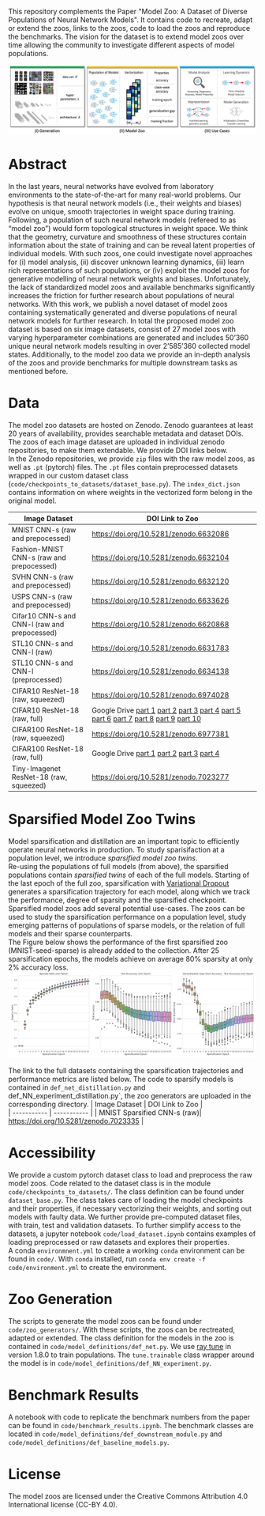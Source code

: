 This repository complements the Paper "Model Zoo: A Dataset of Diverse Populations of Neural Network Models". It contains code to recreate, adapt or extend the zoos, links to the zoos, code to load the zoos and reproduce the benchmarks. The vision for the dataset is to extend model zoos over time allowing the community to investigate different aspects of model populations. 

![alt text](assets/model_zoo_overview.png)

# Abstract
In the last years, neural networks have evolved from laboratory environments to the state-of-the-art for many real-world problems. Our hypothesis is that neural network models (i.e., their weights and biases) evolve on unique, smooth trajectories in weight space during training. Following, a population of such neural network models (refereed to as “model zoo”) would form topological structures in weight space. We think that the geometry, curvature and smoothness of these structures contain information about the state of training and can be reveal latent properties of individual models. With such zoos, one could investigate novel approaches for (i) model analysis, (ii) discover unknown learning dynamics, (iii) learn rich representations of such populations, or (iv) exploit the model zoos for generative modelling of neural network weights and biases. Unfortunately, the lack of standardized model zoos and available benchmarks significantly increases the friction for further research about populations of neural networks. With this work, we publish a novel dataset of model zoos containing systematically generated and diverse populations of neural network models for further research. In total the proposed model zoo dataset is based on six image datasets, consist of 27 model zoos with varying hyperparameter combinations are generated and includes 50’360 unique neural network models resulting in over 2’585’360 collected model states. Additionally, to the model zoo data we provide an in-depth analysis of the zoos and provide benchmarks for multiple downstream tasks as mentioned before.

# Data
The model zoo datasets are hosted on Zenodo. Zenodo guarantees at least 20 years of availability, provides searchable metadata and dataset DOIs.  
The zoos of each image dataset are uploaded in individual zenodo repositories, to make them extendable. We provide DOI links below.  
In the Zenodo repositories, we provide `zip` files with the raw model zoos, as well as `.pt` (pytorch) files. 
The `.pt` files contain preprocessed datasets wrapped in our custom dataset class (`code/checkpoints_to_datasets/dataset_base.py`).
The `index_dict.json` contains information on where weights in the vectorized form belong in the original model.  


| Image Dataset | DOI Link to Zoo  |  
| ----------- | ----------- |
| MNIST CNN-s (raw and prepocessed)| https://doi.org/10.5281/zenodo.6632086 |  
| Fashion-MNIST CNN-s (raw and prepocessed)| https://doi.org/10.5281/zenodo.6632104 |   
| SVHN CNN-s (raw and prepocessed)| https://doi.org/10.5281/zenodo.6632120 |  
| USPS CNN-s (raw and prepocessed)| https://doi.org/10.5281/zenodo.6633626 |  
| Cifar10 CNN-s and CNN-l (raw and prepocessed)| https://doi.org/10.5281/zenodo.6620868 |  
| STL10 CNN-s and CNN-l (raw) | https://doi.org/10.5281/zenodo.6631783 |  
| STL10 CNN-s and CNN-l (preprocessed) | https://doi.org/10.5281/zenodo.6634138 | 
| CIFAR10 ResNet-18 (raw, squeezed) | https://doi.org/10.5281/zenodo.6974028 |
| CIFAR10 ResNet-18 (raw, full) | Google Drive [part 1](https://drive.google.com/file/d/1f3RJn2Ku_y22TRZsrJs9sFDcqfYu8p6k/view?usp=sharing) [part 2](https://drive.google.com/file/d/1PgMd708E5jRC52on-4_hABUr0PXPBWIR/view?usp=sharing) [part 3](https://drive.google.com/file/d/1q1C1cE_gAvMZGNWzfaW2szUL_r1jNj-P/view?usp=sharing) [part 4](https://drive.google.com/file/d/1nQKu4IEDHKaT2nxiwF13iEwnQEzOvb1O/view?usp=sharing) [part 5](https://drive.google.com/file/d/1EX7KtgcrfA3EGjPrmiSvm6T4lCBSjVL6/view?usp=sharing) [part 6](https://drive.google.com/file/d/12YxDbpKX4s2-0szKnhdCFucqor-tsWWL/view?usp=sharing) [part 7](https://drive.google.com/file/d/1qF2iqOY99kx3wbJMygI-x5WsiGoRgHzd/view?usp=sharing) [part 8](https://drive.google.com/file/d/1t_xp5hKmbanWFPlqqWXs0LwZfhclJ9UK/view?usp=sharing) [part 9](https://drive.google.com/file/d/1yXaKJgiJF4EOBgHysWPHIvrr-Z3HyET4/view?usp=sharing) [part 10](https://drive.google.com/file/d/19tZuuseCjIlKcK4707OHQCA3PsbCdBz8/view?usp=sharing)|
| CIFAR100 ResNet-18 (raw, squeezed) | https://doi.org/10.5281/zenodo.6977381 |
| CIFAR100 ResNet-18 (raw, full) | Google Drive [part 1](https://drive.google.com/file/d/18S-8LZIB4wo8Lc2tAPLLBV3CSksQ0_C7/view?usp=sharing) [part 2](https://drive.google.com/file/d/1RZ-YCBKvOkjnG87057206Djz6GDKArpK/view?usp=sharing) [part 3](https://drive.google.com/file/d/1WazJ2D3zS6hIE_NXalirXvrgP_ZPvigm/view?usp=sharing) [part 4](https://drive.google.com/file/d/11RhvsLhrapPHnR3tDiVDDoEn5HgJYstO/view?usp=sharing)|
| Tiny-Imagenet ResNet-18 (raw, squeezed) | https://doi.org/10.5281/zenodo.7023277 |

# Sparsified Model Zoo Twins
Model sparsification and distillation are an important topic to efficiently operate neural networks in production. To study sparisifaction at a population level, we introduce *sparsified model zoo twins*.  
Re-using the populations of full models (from above), the sparsified populations contain *sparsified twins* of each of the full models. 
Starting of the last epoch of the full zoo, sparsification with [Variational Dropout](https://arxiv.org/abs/1701.05369) generates a sparsification trajectory for each model, along which we track the performance, degree of sparsity and the sparsified checkpoint.  Sparsified model zoos add several potential use-cases. The zoos can be used to study the sparsification performance on a population level, study emerging patterns of populations of sparse models, or the relation of full models and their sparse counterparts.   
The Figure below shows the performance of the first sparsified zoo (MNIST-seed-sparse) is already added to the collection. After 25 sparsification epochs, the models achieve on average 80% sparsity at only 2% accuracy loss.
![MNIST Sparsified Twin Zoo](assets/MNIST_Sparse_Twin.png)

The link to the full datasets containing the sparsification trajectories and performance metrics are listed below. The code to sparsify models is contained in `def_net_distillation.py` and def_NN_experiment_distillation.py`, the zoo generators are uploaded in the corresponding directory. 
| Image Dataset | DOI Link to Zoo  |  
| ----------- | ----------- |
| MNIST Sparsified CNN-s (raw)| https://doi.org/10.5281/zenodo.7023335 |  


# Accessibility
We provide a custom pytorch dataset class to load and preprocess the raw model zoos. Code related to the dataset class is in the module `code/checkpoints_to_datasets/`. The class definition can be found under `dataset_base.py`.
The class takes care of loading the model checkpoints and their properties, if necessary vectorizing their weights, and sorting out models with faulty data.
We further provide pre-computed dataset files, with train, test and validation datasets.
To further simplify access to the datasets, a jupyter notebook `code/load_dataset.ipynb` contains examples of loading preprocessed or raw datasets and explores their properties.   
A conda `environmnent.yml` to create a working `conda` environment can be found in `code/`. With `conda` installed, run `conda env create -f code/environment.yml` to create the environment. 

# Zoo Generation
The scripts to generate the model zoos can be found under `code/zoo_generators/`. 
With these scripts, the zoos can be rectreated, adapted or extended. 
The class definition for the models in the zoo is contained in `code/model_definitions/def_net.py`. 
We use [ray tune](#https://docs.ray.io/en/latest/tune/index.html) in version 1.8.0 to train populations. The `tune.trainable` class wrapper around the model is in `code/model_definitions/def_NN_experiment.py`.

# Benchmark Results
A notebook with code to replicate the benchmark numbers from the paper can be found in `code/benchmark_results.ipynb`. The benchmark classes are located in `code/model_definitions/def_downstream_module.py` and `code/model_definitions/def_baseline_models.py`.  

# License
The model zoos are licensed under the Creative Commons Attribution 4.0 International license (CC-BY 4.0).
